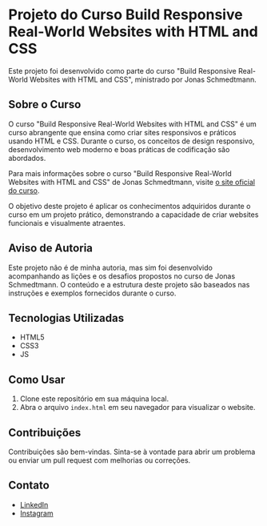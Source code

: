 # Projeto do Curso Build Responsive Real-World Websites with HTML and CSS

Este projeto foi desenvolvido como parte do curso "Build Responsive Real-World Websites with HTML and CSS", ministrado por Jonas Schmedtmann.

## Sobre o Curso

O curso "Build Responsive Real-World Websites with HTML and CSS" é um curso abrangente que ensina como criar sites responsivos e práticos usando HTML e CSS. Durante o curso, os conceitos de design responsivo, desenvolvimento web moderno e boas práticas de codificação são abordados.

Para mais informações sobre o curso "Build Responsive Real-World Websites with HTML and CSS" de Jonas Schmedtmann, visite [o site oficial do curso](https://www.udemy.com/course/design-and-develop-a-killer-website-with-html5-and-css3/).

O objetivo deste projeto é aplicar os conhecimentos adquiridos durante o curso em um projeto prático, demonstrando a capacidade de criar websites funcionais e visualmente atraentes.

## Aviso de Autoria

Este projeto não é de minha autoria, mas sim foi desenvolvido acompanhando as lições e os desafios propostos no curso de Jonas Schmedtmann. O conteúdo e a estrutura deste projeto são baseados nas instruções e exemplos fornecidos durante o curso.

## Tecnologias Utilizadas

- HTML5
- CSS3
- JS

## Como Usar

1. Clone este repositório em sua máquina local.
2. Abra o arquivo `index.html` em seu navegador para visualizar o website.

## Contribuições

Contribuições são bem-vindas. Sinta-se à vontade para abrir um problema ou enviar um pull request com melhorias ou correções.

## Contato

- [LinkedIn](https://www.linkedin.com/in/brunomarazzi/)
- [Instagram](https://www.instagram.com/brunomarazzi/)
